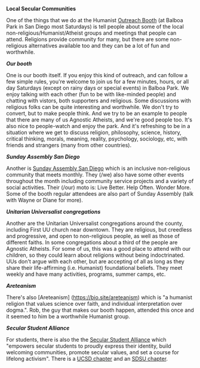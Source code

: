 **Local Secular Communities**

One of the things that we do at the Humanist [Outreach Booth](https://www.facebook.com/askanatheistbooth/)  (at Balboa Park in San Diego most Saturdays) is tell people about some of the local non-religious/Humanist/Atheist groups and meetings that people can attend.  Religions provide community for many, but there are some non-religious alternatives available too and they can be a lot of fun and worthwhile.  

***Our booth***

One is our booth itself.  If you enjoy this kind of outreach, and can follow a few simple rules, you're welcome to join us for a few minutes, hours, or all day Saturdays (except on rainy days or special events) in Balboa Park.  We enjoy talking with each other (fun to be with like-minded people) and chatting with vistors, both supporters and religious.  Some discussions with religious folks can be quite interesting and worthwhile.  We don't try to convert, but to make people think.  And we try to be an example to people that there are many of us Agnostic Atheists, and we're good people too. It's also nice to people-watch and enjoy the park.  And it's refreshing to be in a situation where we get to discuss religion, philosophy, science, history, critical thinking, morals, meaning, reality, psychology, sociology, etc, with friends and strangers (many from other countries).  

***Sunday Assembly San Diego***

Another is [Sunday Assembly San Diego](https://www.sundayassemblysandiego.org/) which is an inclusive non-religious community that meets monthly.  They (/we) also have some other events throughout the month including community service projects and a variety of social activities.  Their (/our) moto is: Live Better. Help Often. Wonder More.  Some of the booth regular attendees are also part of Sunday Assembly (talk with Wayne or Diane for more).  

***Unitarian Universalist congregations***

Another are the Unitarian Universalist congregations around the county, including First UU church near downtown.  They are religious, but creedless and progressive, and open to non-religious people, as well as those of different faiths.  In some congregations about a third of the people are Agnostic Atheists.  For some of us, this was a good place to attend with our children, so they could learn about religions without being indoctrinated.  UUs don't argue with each other, but are accepting of all as long as they share their life-affirming (i.e. Humanist) foundational beliefs.  They meet weekly and have many activities, programs, summer camps, etc.  

***Areteanism***

There's also [Areteanism] (https://bio.site/areteanism) which is "a humanist religion that values science over faith, and individual interpretation over dogma.".  Rob, the guy that makes our booth happen, attended this once and it seemed to him be a worthwhile Humanist group.  

***Secular Student Alliance***

For students, there is also the the [Secular Student Alliance](https://secularstudents.org/) which "empowers secular students to proudly express their identity, build welcoming communities, promote secular values, and set a course for lifelong activism".  There is a [UCSD chapter](https://www.facebook.com/groups/SecularStudentsUCSD/) and an [SDSU chapter](https://www.facebook.com/groups/secularstudentalliance.sdsu/).  
  
  